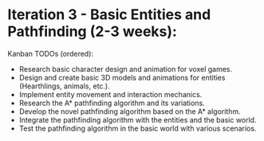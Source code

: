 # **Iteration 3 - Basic Entities and Pathfinding (2-3 weeks)**:

Kanban TODOs (ordered):

- Research basic character design and animation for voxel games.
- Design and create basic 3D models and animations for entities (Hearthlings, animals, etc.).
- Implement entity movement and interaction mechanics.
- Research the A* pathfinding algorithm and its variations.
- Develop the novel pathfinding algorithm based on the A* algorithm.
- Integrate the pathfinding algorithm with the entities and the basic world.
- Test the pathfinding algorithm in the basic world with various scenarios.